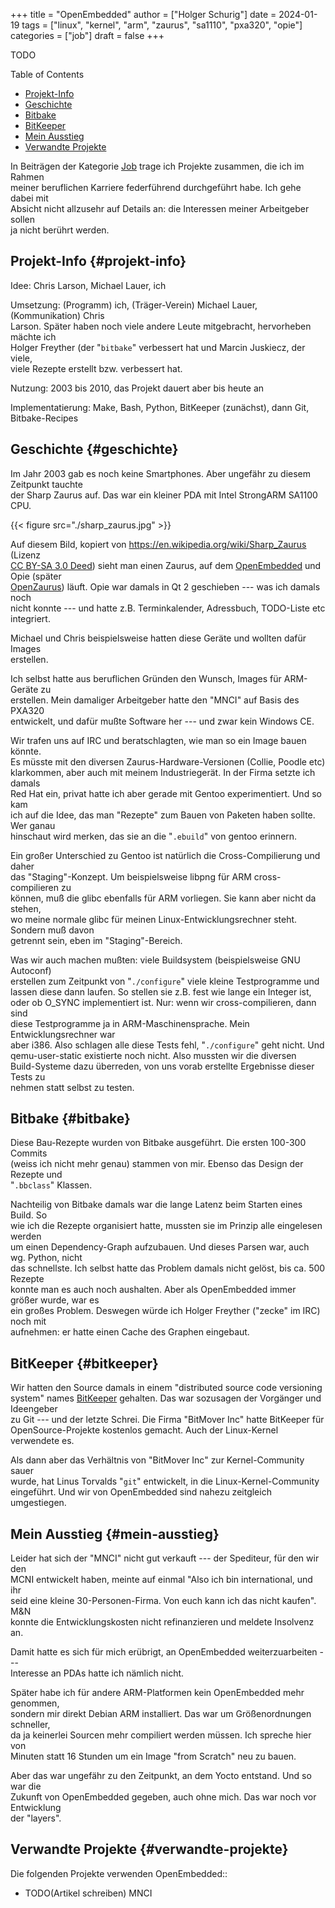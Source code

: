 +++
title = "OpenEmbedded"
author = ["Holger Schurig"]
date = 2024-01-19
tags = ["linux", "kernel", "arm", "zaurus", "sa1110", "pxa320", "opie"]
categories = ["job"]
draft = false
+++

TODO <br/>

<!--more-->

<div class="ox-hugo-toc toc">

<div class="heading">Table of Contents</div>

- [Projekt-Info](#projekt-info)
- [Geschichte](#geschichte)
- [Bitbake](#bitbake)
- [BitKeeper](#bitkeeper)
- [Mein Ausstieg](#mein-ausstieg)
- [Verwandte Projekte](#verwandte-projekte)

</div>
<!--endtoc-->

<div class="job">

In Beiträgen der Kategorie [Job](/categories/job/) trage ich Projekte zusammen, die ich im Rahmen <br/>
meiner beruflichen Karriere federführend durchgeführt habe. Ich gehe dabei mit <br/>
Absicht nicht allzusehr auf Details an: die Interessen meiner Arbeitgeber sollen <br/>
ja nicht berührt werden. <br/>

</div>


## Projekt-Info {#projekt-info}

Idee: Chris Larson, Michael Lauer, ich <br/>

Umsetzung: (Programm) ich, (Träger-Verein) Michael Lauer, (Kommunikation) Chris <br/>
Larson. Später haben noch viele andere Leute mitgebracht, hervorheben mächte ich <br/>
Holger Freyther (der "`bitbake`" verbessert hat und Marcin Juskiecz, der viele, <br/>
viele Rezepte erstellt bzw. verbessert hat. <br/>

Nutzung: 2003 bis 2010, das Projekt dauert aber bis heute an <br/>

Implementatierung: Make, Bash, Python, BitKeeper (zunächst), dann Git, Bitbake-Recipes <br/>


## Geschichte {#geschichte}

Im Jahr 2003 gab es noch keine Smartphones. Aber ungefähr zu diesem Zeitpunkt tauchte <br/>
der Sharp Zaurus auf. Das war ein kleiner PDA mit Intel StrongARM SA1100 CPU. <br/>

{{< figure src="./sharp_zaurus.jpg" >}} <br/>

Auf diesem Bild, kopiert von <https://en.wikipedia.org/wiki/Sharp_Zaurus> (Lizenz <br/>
[CC BY-SA 3.0 Deed](https://creativecommons.org/licenses/by-sa/3.0/deed.en)) sieht man einen Zaurus, auf dem [OpenEmbedded](https://en.wikipedia.org/wiki/OpenEmbedded) und Opie (später <br/>
[OpenZaurus](https://de.wikipedia.org/wiki/OpenZaurus)) läuft. Opie war damals in Qt 2 geschieben --- was ich damals noch <br/>
nicht konnte --- und hatte z.B. Terminkalender, Adressbuch, TODO-Liste etc <br/>
integriert. <br/>

Michael und Chris beispielsweise hatten diese Geräte und wollten dafür Images <br/>
erstellen. <br/>

Ich selbst hatte aus beruflichen Gründen den Wunsch, Images für ARM-Geräte zu <br/>
erstellen. Mein damaliger Arbeitgeber hatte den "MNCI" auf Basis des PXA320 <br/>
entwickelt, und dafür mußte Software her --- und zwar kein Windows CE. <br/>

Wir trafen uns auf IRC und beratschlagten, wie man so ein Image bauen könnte. <br/>
Es müsste mit den diversen Zaurus-Hardware-Versionen (Collie, Poodle etc) <br/>
klarkommen, aber auch mit meinem Industriegerät. In der Firma setzte ich damals <br/>
Red Hat ein, privat hatte ich aber gerade mit Gentoo experimentiert. Und so kam <br/>
ich auf die Idee, das man "Rezepte" zum Bauen von Paketen haben sollte. Wer ganau <br/>
hinschaut wird merken, das sie an die "`.ebuild`" von gentoo erinnern. <br/>

Ein großer Unterschied zu Gentoo ist natürlich die Cross-Compilierung und daher <br/>
das "Staging"-Konzept. Um beispielsweise libpng für ARM cross-compilieren zu <br/>
können, muß die glibc ebenfalls für ARM vorliegen. Sie kann aber nicht da stehen, <br/>
wo meine normale glibc für meinen Linux-Entwicklungsrechner steht. Sondern muß davon <br/>
getrennt sein, eben im "Staging"-Bereich. <br/>

Was wir auch machen mußten: viele Buildsystem (beispielsweise GNU Autoconf) <br/>
erstellen zum Zeitpunkt von "`./configure`" viele kleine Testprogramme und <br/>
lassen diese dann laufen. So stellen sie z.B. fest wie lange ein Integer ist, <br/>
oder ob O_SYNC implementiert ist. Nur: wenn wir cross-compilieren, dann sind <br/>
diese Testprogramme ja in ARM-Maschinensprache. Mein Entwicklungsrechner war <br/>
aber i386. Also schlagen alle diese Tests fehl, "`./configure`" geht nicht. Und <br/>
qemu-user-static existierte noch nicht. Also mussten wir die diversen <br/>
Build-Systeme dazu überreden, von uns vorab erstellte Ergebnisse dieser Tests zu <br/>
nehmen statt selbst zu testen. <br/>


## Bitbake {#bitbake}

Diese Bau-Rezepte wurden von Bitbake ausgeführt. Die ersten 100-300 Commits <br/>
(weiss ich nicht mehr genau) stammen von mir. Ebenso das Design der Rezepte und <br/>
"`.bbclass`" Klassen. <br/>

Nachteilig von Bitbake damals war die lange Latenz beim Starten eines Build. So <br/>
wie ich die Rezepte organisiert hatte, mussten sie im Prinzip alle eingelesen werden <br/>
um einen Dependency-Graph aufzubauen. Und dieses Parsen war, auch wg. Python, nicht <br/>
das schnellste. Ich selbst hatte das Problem damals nicht gelöst, bis ca. 500 Rezepte <br/>
konnte man es auch noch aushalten. Aber als OpenEmbedded immer größer wurde, war es <br/>
ein großes Problem. Deswegen würde ich Holger Freyther ("zecke" im IRC) noch mit <br/>
aufnehmen: er hatte einen Cache des Graphen eingebaut. <br/>


## BitKeeper {#bitkeeper}

Wir hatten den Source damals in einem "distributed source code versioning <br/>
system" names [BitKeeper](https://en.wikipedia.org/wiki/Bitkeeper) gehalten. Das war sozusagen der Vorgänger und Ideengeber <br/>
zu Git --- und der letzte Schrei. Die Firma "BitMover Inc" hatte BitKeeper für <br/>
OpenSource-Projekte kostenlos gemacht. Auch der Linux-Kernel verwendete es. <br/>

Als dann aber das Verhältnis von "BitMover Inc" zur Kernel-Community sauer <br/>
wurde, hat Linus Torvalds "`git`" entwickelt, in die Linux-Kernel-Community <br/>
eingeführt. Und wir von OpenEmbedded sind nahezu zeitgleich umgestiegen. <br/>


## Mein Ausstieg {#mein-ausstieg}

Leider hat sich der "MNCI" nicht gut verkauft --- der Spediteur, für den wir den <br/>
MCNI entwickelt haben, meinte auf einmal "Also ich bin international, und ihr <br/>
seid eine kleine 30-Personen-Firma. Von euch kann ich das nicht kaufen". M&amp;N <br/>
konnte die Entwicklungskosten nicht refinanzieren und meldete Insolvenz an. <br/>

Damit hatte es sich für mich erübrigt, an OpenEmbedded weiterzuarbeiten --- <br/>
Interesse an PDAs hatte ich nämlich nicht. <br/>

Später habe ich für andere ARM-Platformen kein OpenEmbedded mehr genommen, <br/>
sondern mir direkt Debian ARM installiert. Das war um Größenordnungen schneller, <br/>
da ja keinerlei Sourcen mehr compiliert werden müssen. Ich spreche hier von <br/>
Minuten statt 16 Stunden um ein Image "from Scratch" neu zu bauen. <br/>

Aber das war ungefähr zu den Zeitpunkt, an dem Yocto entstand. Und so war die <br/>
Zukunft von OpenEmbedded gegeben, auch ohne mich. Das war noch vor Entwicklung <br/>
der "layers". <br/>


## Verwandte Projekte {#verwandte-projekte}

Die folgenden Projekte verwenden OpenEmbedded:: <br/>

-   TODO(Artikel schreiben) MNCI


